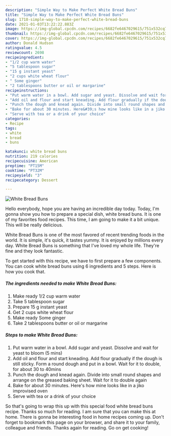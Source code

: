 ```yaml
---
description: "Simple Way to Make Perfect White Bread Buns"
title: "Simple Way to Make Perfect White Bread Buns"
slug: 1718-simple-way-to-make-perfect-white-bread-buns
date: 2021-01-03T13:22:22.883Z
image: https://img-global.cpcdn.com/recipes/6682fe6467029615/751x532cq70/white-bread-buns-recipe-main-photo.jpg
thumbnail: https://img-global.cpcdn.com/recipes/6682fe6467029615/751x532cq70/white-bread-buns-recipe-main-photo.jpg
cover: https://img-global.cpcdn.com/recipes/6682fe6467029615/751x532cq70/white-bread-buns-recipe-main-photo.jpg
author: Donald Hudson
ratingvalue: 4.5
reviewcount: 2698
recipeingredient:
- "1/2 cup warm water"
- "5 tablespoon sugar"
- "15 g instant yeast"
- "2 cups white wheat flour"
- " Some ginger"
- "2 tablespoons butter or oil or margarine"
recipeinstructions:
- "Put warm water in a bowl. Add sugar and yeast. Dissolve and wait for yeast to bloom (5 mins)"
- "Add oil and flour and start kneading. Add flour gradually if the dough is still sticky. Form a round dough and put in a bowl. Wait for it to double, for about 30 to 40mins"
- "Punch the dough and knead again. Divide into small round shapes and arrange on the greased baking sheet. Wait for it to double again"
- "Bake for about 30 minutes. Here&#39;s how mine looks like in a jiko improvised oven"
- "Serve with tea or a drink of your choice"
categories:
- Recipe
tags:
- white
- bread
- buns

katakunci: white bread buns 
nutrition: 219 calories
recipecuisine: American
preptime: "PT15M"
cooktime: "PT32M"
recipeyield: "3"
recipecategory: Dessert

---
```



![White Bread Buns](https://img-global.cpcdn.com/recipes/6682fe6467029615/751x532cq70/white-bread-buns-recipe-main-photo.jpg)

Hello everybody, hope you are having an incredible day today. Today, I'm gonna show you how to prepare a special dish, white bread buns. It is one of my favorites food recipes. This time, I am going to make it a bit unique. This will be really delicious.



White Bread Buns is one of the most favored of recent trending foods in the world. It is simple, it's quick, it tastes yummy. It is enjoyed by millions every day. White Bread Buns is something that I've loved my whole life. They're fine and they look fantastic.


To get started with this recipe, we have to first prepare a few components. You can cook white bread buns using 6 ingredients and 5 steps. Here is how you cook that.

<!--inarticleads1-->

##### The ingredients needed to make White Bread Buns:

1. Make ready 1/2 cup warm water
1. Take 5 tablespoon sugar
1. Prepare 15 g instant yeast
1. Get 2 cups white wheat flour
1. Make ready  Some ginger
1. Take 2 tablespoons butter or oil or margarine




<!--inarticleads2-->

##### Steps to make White Bread Buns:

1. Put warm water in a bowl. Add sugar and yeast. Dissolve and wait for yeast to bloom (5 mins)
1. Add oil and flour and start kneading. Add flour gradually if the dough is still sticky. Form a round dough and put in a bowl. Wait for it to double, for about 30 to 40mins
1. Punch the dough and knead again. Divide into small round shapes and arrange on the greased baking sheet. Wait for it to double again
1. Bake for about 30 minutes. Here&#39;s how mine looks like in a jiko improvised oven
1. Serve with tea or a drink of your choice




So that's going to wrap this up with this special food white bread buns recipe. Thanks so much for reading. I am sure that you can make this at home. There is gonna be interesting food in home recipes coming up. Don't forget to bookmark this page on your browser, and share it to your family, colleague and friends. Thanks again for reading. Go on get cooking!
